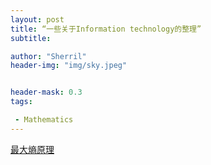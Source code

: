 ```yaml
---
layout: post
title: “一些关于Information technology的整理”
subtitle: 

author: "Sherril"
header-img: "img/sky.jpeg"


header-mask: 0.3
tags:

 - Mathematics
---
```


[最大熵原理](https://www.cnblogs.com/emanlee/archive/2012/02/05/2338777.html)

